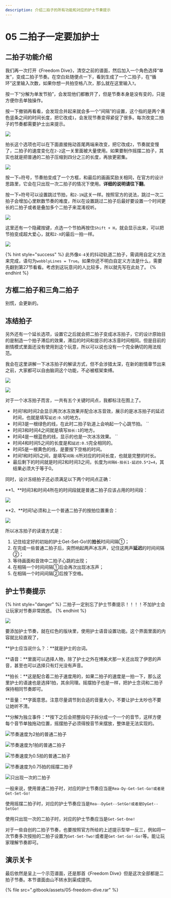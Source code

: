 ```yaml
---
description: 介绍二拍子的所有功能和对应的护士节奏提示
---
```


# 05 二拍子一定要加护士

## 二拍子功能介绍 <a id="1"></a>

我们再一次打开《Freedom Dive》，清空之前的谱面，然后加入一个角色选择“单发”，变成二拍子节奏。在空白处随便点一下，看到生成了一个二拍子，在“循环”这里输入次数，如果你想一共拍空格八次，那么就在这里输入`7`。

按一下“分解为单发节拍”，会发现他们都散开了，但是节奏本身是没有变的，只是方便你去单独操作。

按一下撤销再看看，会发现合并起来就会多一个“间隔”的设置，这个指的是两个黄色竖条之间的时间长度，把它改成`1`，会发现节奏变得紧促了很多。每次改变二拍子的节奏都需要护士出来提示。

![](.gitbook/assets/05-01.png)

拍长这个选项也可以在下面直接拖动首尾两端来改变，把它改成`2`，节奏就变慢了，二拍子的速度变化在`2-2`这一关里面被大量使用。如果要制作摇摆二拍子，其实也就是把普通的二拍子压缩到四分之三的长度，再放更密集。

![](.gitbook/assets/05-02.png)

按一下`◇`符号，节奏拍变成了一个方框，和最后的画画奖励关相同，在官方的设计思路里，它会在只出现一次二拍子的情况下使用。**详细的说明请往下翻**。

按一下`×`符号可以设置跳过节拍，和`2-1N`这关一样。按照官方的说法，跳过一次二拍子会增加心里默数节奏的难度，所以在设置跳过二拍子后最好要设置一个时间更长的二拍子或者是叠加多个二拍子来混淆视听。

![](.gitbook/assets/05-03.png)

这里还有一个隐藏按键，点选一个节拍再按住`Shift + H`，就会显示出来，可以把节拍变成超大爱心，就和`2-X`的最后一拍一样。

![](.gitbook/assets/05-04.png)

{% hint style="success" %}
此外像`4-4`关的抖动轨道二拍子，需调用自定义方法来完成，语句为`wobblyLines = True`。如果你还不明白自定义方法是什么，需要先翻到第27节看看。考虑到这玩意问的人比较多，所以就先写在此处了。
{% endhint %}

## 方框二拍子和三角二拍子 <a id="2"></a>

别慌，会更新的。

## 冻结拍子 <a id="3"></a>

另外还有一个延长选项，设置它之后就会把二拍子变成冰冻拍子，它的设计原始目的是制造一个拍子滞后的效果，滞后的时间和提示的冰冻音时间相同。但是目前的剧情模式里面还没有使用到这个玩意，所以可以说也没有一个完全确切的用法规范。

我会在这里讲解一下冰冻拍子的解读方式，但不会涉猎太深，在新的剧情章节出来之前，大家都可以自由脑洞这个功能，不必被框架束缚。

![](.gitbook/assets/05-13.png)

![](.gitbook/assets/05-12.png)

对于一个冰冻拍子而言，一共有五个关键时间点，我都标注在图上了。

* 时间1和时间2会显示两次冰冻效果并配合冰冻音效，展示的是冰冻拍子的延迟时间，也就是填写`延迟:0.5`的地方。
* 时间3是一根绿色的线，在此时二拍子轨道上会响起一个心跳节拍。 ``
* 时间3和时间4之间就是填写`拍长:1`的地方。
* 时间4是一根蓝色的线，显示的也是一次冰冻效果。 ``
* 时间4和时间5之间的长度是和`延迟:0.5`完全相同的。
* 时间5是一根黄色的线，是要按下空格的时间。
* 时间1和时间5之间，是填写`间隔:6`所对应的时间长度，也就是完整的时长。
* 最后剩下的时间就是时间2和时间3之间，长度为`间隔6-拍长1-延迟0.5*2=4`，其结果必须大于等于0。

同时，设计冻结拍子还必须满足以下两个时间点正确：

**1、**时间3和时间4所在的时间段就是普通二拍子应该占用的时间段：

![](.gitbook/assets/05-14.png)

**2、**时间1必须和上一个普通二拍子的按拍位置重合：

![](.gitbook/assets/05-15.png)

所以冰冻拍子的读谱方式是：

1. 记住给定好的初始的护士Get-Set-Go!的**拍长**时间间隔①；
2. 在完成一些普通二拍子后，突然响起两声冰冻声，记住这两声**延迟**的时间间隔②；
3. 等待画面和音效中二拍子心跳的出现；
4. 在相隔一个时间间隔①后会再次出现冰冻声；
5. 在相隔一个时间间隔②后按下空格。

## 护士节奏提示 <a id="4"></a>

{% hint style="danger" %}
二拍子一定别忘了护士节奏提示！！！！不加护士会让玩家对节奏非常困惑。
{% endhint %}

![](.gitbook/assets/05-10.png)

要添加护士节奏，就在红色的版块里，使用护士语音设置功能。这个界面里面的内容就比较直观了，

**护士应当说什么？：**就是护士的台词。

**语音：**里面可以选择人物，除了护士之外在博美犬那一关还出现了伊恩的声音，甚至也可以选择只有灯光没有声音。

**拍长：**这是配合着二拍子速度用的，如果二拍子的速度是一拍一下，那么这里护士的语速也是选择1拍，其余同理。摇摆拍子也是一样，把护士念词和二拍子保持相同节奏即可。

**音量：**字面意思。注意尽量调节到合适的音量大小，不要让护士太吵也不要让她听不清。

**分解为独立事件：**按下之后会把整段句子拆分成一个一个的音节，这样方便每个音节单独拖动位置，摇摆拍子必须得按音节来摆放，整体是无法实现的。

![&#x8282;&#x594F;&#x901F;&#x5EA6;&#x4E3A;2&#x62CD;&#x7684;&#x666E;&#x901A;&#x4E8C;&#x62CD;&#x5B50;](.gitbook/assets/05-09.png)

![&#x8282;&#x594F;&#x901F;&#x5EA6;&#x4E3A;1&#x62CD;&#x7684;&#x666E;&#x901A;&#x4E8C;&#x62CD;&#x5B50;](.gitbook/assets/05-05.png)

![&#x8282;&#x594F;&#x901F;&#x5EA6;&#x4E3A;0.5&#x62CD;&#x7684;&#x666E;&#x901A;&#x4E8C;&#x62CD;&#x5B50;](.gitbook/assets/05-07.png)

![&#x8282;&#x594F;&#x901F;&#x5EA6;&#x4E3A;0.75&#x62CD;&#x7684;&#x6447;&#x6446;&#x4E8C;&#x62CD;&#x5B50;](.gitbook/assets/05-08.png)

![&#x53EA;&#x51FA;&#x73B0;&#x4E00;&#x6B21;&#x7684;&#x4E8C;&#x62CD;&#x5B50;](.gitbook/assets/05-11.png)

一般来说，使用普通二拍子时，对应的护士节奏应当是`Rea-Dy-Get-Set-Go!或者是Get-Set-Go!`

使用摇摆二拍子时，对应的护士节奏应当是`Rea--DyGet--SetGo!或者是DyGet--SetGo!`

使用只出现一次的二拍子时，对应的护士节奏应当是`Get-Set-One!`

对于一些自创的二拍子节奏，也要按照官方所给的上述提示型举一反三，例如将一次节奏多次按拍的二拍子设置为`Get-Set-Two!`或者是`Get-Set-Go!-Go!`等。能让玩家理解节奏即可。

## 演示关卡 <a id="5"></a>

最后依然是呈上一个示范谱面，还是那首《Freedom Dive》但是这次全部都是二拍子节奏。本节谱面由山不转水到渠成提供。

{% file src=".gitbook/assets/05-freedom-dive.rar" %}

